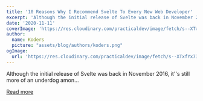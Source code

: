 ```yaml
---
title: '10 Reasons Why I Recommend Svelte To Every New Web Developer'
excerpt: 'Although the initial release of Svelte was back in November 2016, it''s still more of an underdog amon...'
date: '2020-11-11'
coverImage: 'https://res.cloudinary.com/practicaldev/image/fetch/s--XTxfYx73--/c_imagga_scale,f_auto,fl_progressive,h_420,q_auto,w_1000/https://dev-to-uploads.s3.amazonaws.com/i/st8m0wcknld8q7k8okw3.jpg'
author:
  name: Koders
  picture: "assets/blog/authors/koders.png"
ogImage:
  url: 'https://res.cloudinary.com/practicaldev/image/fetch/s--XTxfYx73--/c_imagga_scale,f_auto,fl_progressive,h_420,q_auto,w_1000/https://dev-to-uploads.s3.amazonaws.com/i/st8m0wcknld8q7k8okw3.jpg'
---
```


Although the initial release of Svelte was back in November 2016, it''s still more of an underdog amon...

[Read more](https://dev.to/mhatvan/10-reasons-why-i-recommend-svelte-to-every-new-web-developer-nh3)
